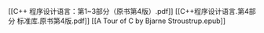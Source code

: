 [[C++ 程序设计语言：第1~3部分（原书第4版）.pdf]]
[[C++程序设计语言.第4部分 标准库.原书第4版.pdf]]
[[A Tour of C by Bjarne Stroustrup.epub]]